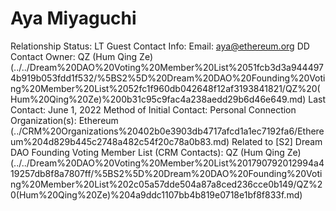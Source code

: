 # Aya Miyaguchi

Relationship Status: LT Guest
Contact Info: Email: aya@ethereum.org
DD Contact Owner: QZ (Hum Qing Ze) (../../Dream%20DAO%20Voting%20Member%20List%2051fcb3d3a9444974b919b053fdd1f532/%5BS2%5D%20Dream%20DAO%20Founding%20Voting%20Member%20List%2052fc1f960db042648f12af3193841821/QZ%20(Hum%20Qing%20Ze)%200b31c95c9fac4a238aedd29b6d46e649.md)
Last Contact: June 1, 2022
Method of Initial Contact: Personal Connection
Organization(s): Ethereum (../CRM%20Organizations%20402b0e3903db4717afcd1a1ec7192fa6/Ethereum%204d829b445c2748a482c54f20c78a0b83.md)
Related to [S2] Dream DAO Founding Voting Member List (CRM Contacts): QZ (Hum Qing Ze) (../../Dream%20DAO%20Voting%20Member%20List%201790792012994a419257db8f8a7807ff/%5BS2%5D%20Dream%20DAO%20Founding%20Voting%20Member%20List%202c05a57dde504a87a8ced236cce0b149/QZ%20(Hum%20Qing%20Ze)%204a9ddc1107bb4b819e0718e1bf8f833f.md)